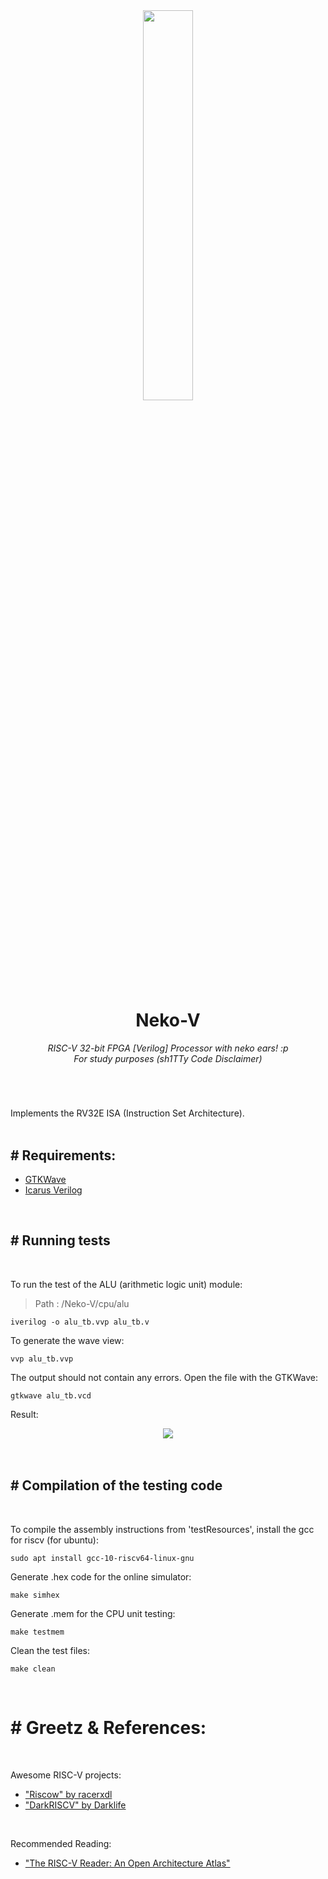 <div align="center">
  <img src="https://i.pinimg.com/originals/15/f1/63/15f16379e576615e08aa1270e34f4c90.png" width="40%">
  <h1>Neko-V</h1>
  <i>RISC-V 32-bit FPGA [Verilog] Processor with neko ears! :p</i><br>
  <i>For study purposes (sh1TTy Code Disclaimer)</b></i>
  <h1></h1>
  

<div align="left">
<br>

Implements the RV32E ISA (Instruction Set Architecture).
</br>
<br>
<h2># Requirements:</h2>

  * [GTKWave](http://gtkwave.sourceforge.net/)
  * [Icarus Verilog](http://iverilog.icarus.com/)

<br>
<h2># Running tests</h2>
<br>

To run the test of the ALU (arithmetic logic unit) module:


> Path : /Neko-V/cpu/alu
```
iverilog -o alu_tb.vvp alu_tb.v
```
To generate the wave view:

```
vvp alu_tb.vvp
```
The output should not contain any errors. Open the file with the GTKWave:
```
gtkwave alu_tb.vcd
```

Result:
<div align="center">
<img src="https://i.imgur.com/zUmVqLR.png">
<div align="left">

<br>
<br>
<h2># Compilation of the testing code </h2>
<br>

To compile the assembly instructions from 'testResources', install the gcc for riscv (for ubuntu):
```
sudo apt install gcc-10-riscv64-linux-gnu
```

Generate .hex code for the online simulator:
```
make simhex
```

Generate .mem for the CPU unit testing:
```
make testmem
```
Clean the test files:
```
make clean
```
<br>
<h1># Greetz & References:</h1>
<br>

Awesome RISC-V projects:
* ["Riscow" by racerxdl](https://github.com/racerxdl/riskow)
* ["DarkRISCV" by Darklife](https://github.com/darklife/darkriscv)
<br>

Recommended Reading:

* ["The RISC-V Reader: An Open Architecture Atlas"](http://riscvbook.com/)

</div>


